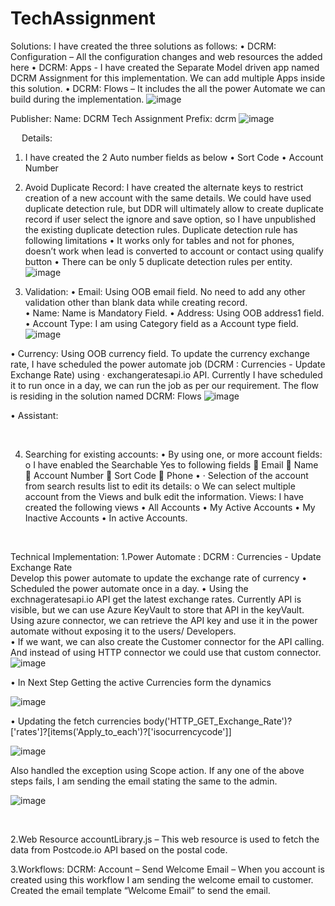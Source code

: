 # TechAssignment
Solutions: 
	I have created the three solutions as follows:
•	DCRM: Configuration – All the configuration changes and web resources the added here 
•	DCRM: Apps - I have created the Separate Model driven app named DCRM Assignment for this implementation. We can add multiple Apps inside this solution.
•	DCRM: Flows – It includes the all the power Automate we can build during the implementation.
![image](https://user-images.githubusercontent.com/73215047/141625647-2633eeb4-2381-455e-a8cc-b9caccb81aba.png)
 
Publisher:
	Name: DCRM Tech Assignment 
	Prefix: dcrm
![image](https://user-images.githubusercontent.com/73215047/141625885-9b80bac6-896a-4126-880e-f6f1fa9ad0ef.png)
 
 
Details: 
1. I have created the 2 Auto number fields as below
•	Sort Code
•	Account Number

2. Avoid Duplicate Record: 
    I have created the alternate keys to restrict creation of a new account with the same details. We could have used duplicate detection rule, but DDR will ultimately allow to create duplicate record if user select the ignore and save option, so I have unpublished the existing duplicate detection rules.
    Duplicate detection rule has following limitations
•	It works only for tables and not for phones, doesn’t work when lead is converted to account or contact using qualify button
•	There can be only 5 duplicate detection rules per entity.
 ![image](https://user-images.githubusercontent.com/73215047/141626251-d5b96736-e801-49ae-9377-52e6e9eeeef9.png)



3. Validation:
•	Email: Using OOB email field. No need to add any other validation other than blank data while     creating record.  
•	Name: Name is Mandatory Field.
•	Address: Using OOB address1 field.
•	Account Type: I am using Category field as a Account type field.
	 ![image](https://user-images.githubusercontent.com/73215047/141626439-b605bd58-bff0-4718-a65c-6a938db0129c.png)

•	Currency: Using OOB currency field. To update the currency exchange rate, I have scheduled the power automate job (DCRM : Currencies - Update Exchange Rate) using · exchangeratesapi.io API. Currently I have scheduled it to run once in a day, we can run the job as per our requirement. The flow is residing in the solution named DCRM: Flows
 ![image](https://user-images.githubusercontent.com/73215047/141626607-ace80c0e-ad44-4d0d-acdd-76147c420c55.png)


•	Assistant: 

 


4. Searching for existing accounts:
•	By using one, or more account fields:
o	I have enabled the Searchable Yes to following fields
	 Email
	Name
	Account Number 
	Sort Code
	Phone
•	· Selection of the account from search results list to edit its details:
o	We can select multiple account from the Views and bulk edit the information.
Views:
	I have created the following views 
•	All Accounts
•	My Active Accounts
•	My Inactive Accounts
•	In active Accounts.
	

 
	
 

Technical Implementation:
	1.Power Automate : DCRM : Currencies - Update Exchange Rate  
		Develop this power automate to update the exchange rate of currency 
•	Scheduled the power automate once in a day.
•	Using the exchnageratesapi.io API get the latest exchange rates. Currently API is visible, but we can use Azure KeyVault to store that API in the keyVault. Using azure connector, we can retrieve the API key and use it in the power automate without exposing it to the users/ Developers.   
•	If we want, we can also create the Customer connector for the API calling. And instead of using HTTP connector we could use that custom connector.
![image](https://user-images.githubusercontent.com/73215047/141626952-972d222a-b192-4586-92fb-686d1a6ac449.png)

  

•	In Next Step Getting the active Currencies form the dynamics

   ![image](https://user-images.githubusercontent.com/73215047/141627023-07921a85-da08-42a1-b76d-8edf6db2609b.png)


 
•	Updating the fetch currencies 
body('HTTP_GET_Exchange_Rate')?['rates']?[items('Apply_to_each')?['isocurrencycode']]

 ![image](https://user-images.githubusercontent.com/73215047/141627110-ab993741-2e65-4ce9-b028-2a7052f8e4a0.png)


Also handled the exception using Scope action. If any one of the above steps fails, I am sending the email stating the same to the admin.  

![image](https://user-images.githubusercontent.com/73215047/141627199-2218f7a3-6bf8-4702-b0c8-33d7dc7393c9.png)




 

2.Web Resource
accountLibrary.js –
	This web resource is used to fetch the data from Postcode.io API based on the postal code. 


3.Workflows: 
DCRM: Account – Send Welcome Email –
	When you account is created using this workflow I am sending the  welcome email to customer.
	Created the email template “Welcome Email” to send the email. 
 


	

 






      
